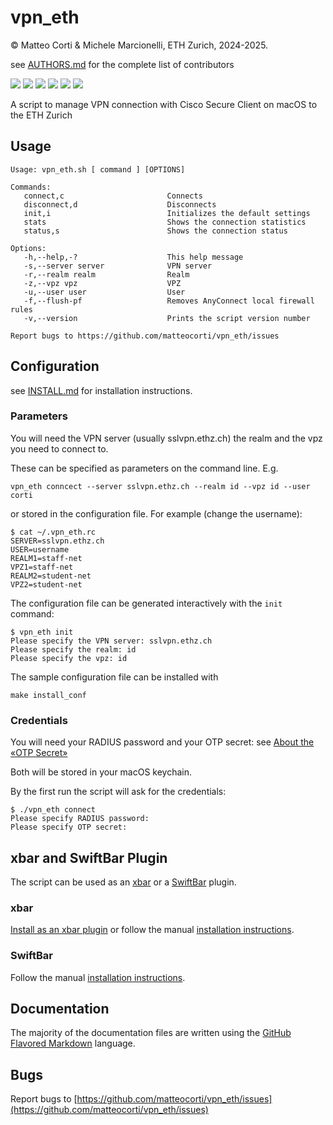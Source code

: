 # vpn\_eth

&copy; Matteo Corti & Michele Marcionelli, ETH Zurich, 2024-2025.

 see [AUTHORS.md](AUTHORS.md) for the complete list of contributors

![](https://img.shields.io/github/v/release/matteocorti/vpn_eth)&nbsp;![](https://img.shields.io/github/downloads/matteocorti/vpn_eth/latest/total)&nbsp;![](https://img.shields.io/github/downloads/matteocorti/vpn_eth/total)&nbsp;![](https://img.shields.io/github/license/matteocorti/vpn_eth)&nbsp;![](https://img.shields.io/github/stars/matteocorti/vpn_eth)&nbsp;![](https://img.shields.io/github/forks/matteocorti/vpn_eth)

A script to manage VPN connection with Cisco Secure Client on macOS to the ETH Zurich

## Usage
```text
Usage: vpn_eth.sh [ command ] [OPTIONS]

Commands:
   connect,c                       Connects
   disconnect,d                    Disconnects
   init,i                          Initializes the default settings
   stats                           Shows the connection statistics
   status,s                        Shows the connection status

Options:
   -h,--help,-?                    This help message
   -s,--server server              VPN server
   -r,--realm realm                Realm
   -z,--vpz vpz                    VPZ
   -u,--user user                  User
   -f,--flush-pf                   Removes AnyConnect local firewall rules
   -v,--version                    Prints the script version number

Report bugs to https://github.com/matteocorti/vpn_eth/issues
```

## Configuration

see [INSTALL.md](INSTALL.md) for installation instructions.

### Parameters

You will need the VPN server (usually sslvpn.ethz.ch) the realm and the vpz you need to connect to.

These can be specified as parameters on the command line. E.g.

```
vpn_eth conncect --server sslvpn.ethz.ch --realm id --vpz id --user corti
```

or stored in the configuration file. For example (change the username):

```
$ cat ~/.vpn_eth.rc
SERVER=sslvpn.ethz.ch
USER=username
REALM1=staff-net
VPZ1=staff-net
REALM2=student-net
VPZ2=student-net
```

The configuration file can be generated interactively with the ```init``` command:

```
$ vpn_eth init
Please specify the VPN server: sslvpn.ethz.ch
Please specify the realm: id
Please specify the vpz: id
```

The sample configuration file can be installed with

```
make install_conf
```

### Credentials

You will need your RADIUS password and your OTP secret: see  [About the «OTP Secret»](https://github.com/matteocorti/vpn_eth/wiki/OTP-Secret)

Both will be stored in your macOS keychain.

By the first run the script will ask for the credentials:

```text
$ ./vpn_eth connect
Please specify RADIUS password:
Please specify OTP secret:
```

## xbar and SwiftBar Plugin

The script can be used as an [xbar](https://xbarapp.com) or a [SwiftBar](https://github.com/swiftbar/SwiftBar) plugin.

### xbar

[Install as an xbar plugin](xbar://app.xbarapp.com/openPlugin?path=./vpn_eth.10s.sh) or follow the manual [installation instructions](INSTALL.md).

### SwiftBar

Follow the manual [installation instructions](INSTALL.md).

## Documentation

The majority of the documentation files are written using the [GitHub Flavored Markdown](https://github.github.com/gfm/) language.

## Bugs

Report bugs to [https://github.com/matteocorti/vpn_eth/issues](https://github.com/matteocorti/vpn_eth/issues)
